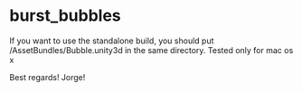 burst_bubbles
=============

If you want to use the standalone build, you should put /AssetBundles/Bubble.unity3d in the same directory.
Tested only for mac os x

Best regards!
Jorge!
